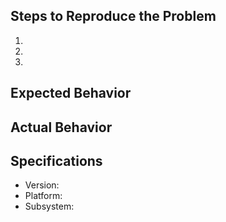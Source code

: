 ## Steps to Reproduce the Problem

  1.
  1.
  1.

## Expected Behavior


## Actual Behavior


## Specifications

  - Version:
  - Platform:
  - Subsystem:

